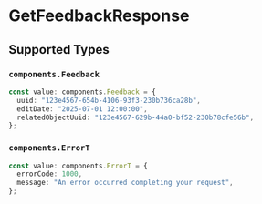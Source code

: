 # GetFeedbackResponse


## Supported Types

### `components.Feedback`

```typescript
const value: components.Feedback = {
  uuid: "123e4567-654b-4106-93f3-230b736ca28b",
  editDate: "2025-07-01 12:00:00",
  relatedObjectUuid: "123e4567-629b-44a0-bf52-230b78cfe56b",
};
```

### `components.ErrorT`

```typescript
const value: components.ErrorT = {
  errorCode: 1000,
  message: "An error occurred completing your request",
};
```

